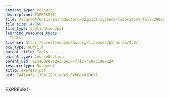 ```yaml
---
content_type: resource
description: EXPRESS(1)
file: /courses/6-111-introductory-digital-systems-laboratory-fall-2002/7441e4f2135b109cede564b6e4fa3671_express.pdf
file_size: 42060
file_type: application/pdf
learning_resource_types:
- Tools
license: https://creativecommons.org/licenses/by-nc-sa/4.0/
ocw_type: OCWFile
parent_title: Tools
parent_type: CourseSection
parent_uid: 62be00cb-c2a3-5c27-f3f2-4c87c1989224
resourcetype: Document
title: express.pdf
uid: 7441e4f2-135b-109c-ede5-64b6e4fa3671
---
```

EXPRESS(1)